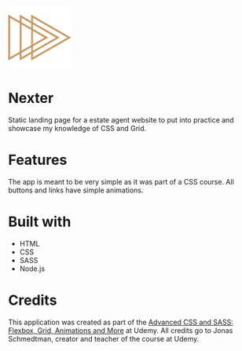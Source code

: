 ![Nexter logo](/img/favicon.png "Nexter Logo")

# Nexter
Static landing page for a estate agent website to put into practice and showcase my knowledge of CSS and Grid.

# Features
The app is meant to be very simple as it was part of a CSS course. All buttons and links have simple animations.

# Built with
- HTML
- CSS
- SASS
- Node.js

# Credits
This application was created as part of the [Advanced CSS and SASS: Flexbox, Grid, Animations and More](https://www.udemy.com/course/advanced-css-and-sass) at Udemy. All credits go to Jonas Schmedtman, creator and teacher of the course at Udemy.
